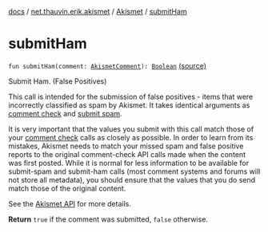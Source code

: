 [docs](../../index.md) / [net.thauvin.erik.akismet](../index.md) / [Akismet](index.md) / [submitHam](./submit-ham.md)

# submitHam

`fun submitHam(comment: `[`AkismetComment`](../-akismet-comment/index.md)`): `[`Boolean`](https://kotlinlang.org/api/latest/jvm/stdlib/kotlin/-boolean/index.html) [(source)](https://github.com/ethauvin/akismet-kotlin/tree/master/src/main/kotlin/net/thauvin/erik/akismet/Akismet.kt#L317)

Submit Ham. (False Positives)

This call is intended for the submission of false positives - items that were incorrectly classified as spam by
Akismet. It takes identical arguments as [comment check](check-comment.md) and
[submit spam](submit-spam.md).

It is very important that the values you submit with this call match those of your
[comment check](check-comment.md) calls as closely as possible. In order to learn from its mistakes,
Akismet needs to match your missed spam and false positive reports to the original comment-check API calls made
when the content was first posted. While it is normal for less information to be available for submit-spam and
submit-ham calls (most comment systems and forums will not store all metadata), you should ensure that the
values that you do send match those of the original content.

See the [Akismet API](https://akismet.com/development/api/#submit-ham) for more details.

**Return**
`true` if the comment was submitted, `false` otherwise.

